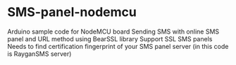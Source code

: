 # SMS-panel-nodemcu
Arduino sample code for NodeMCU board
Sending SMS with online SMS panel and URL method using BearSSL library
Support SSL SMS panels
Needs to find certification fingerprint of your SMS panel server (in this code is RayganSMS server)

